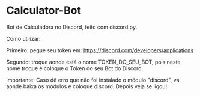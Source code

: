 # Calculator-Bot

Bot de Calculadora no Discord, feito com discord.py.

Como utilizar:

Primeiro: pegue seu token em: https://discord.com/developers/applications

Segundo: troque aonde está o nome TOKEN_DO_SEU_BOT, pois neste nome troque e coloque o Token do seu Bot do Discord.

importante:
Caso dê erro que não foi instalado o módulo "discord", vá aonde baixa os módulos e coloque discord. Depois veja se ligou!
